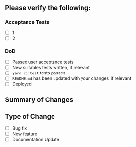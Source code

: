 ## Please verify the following:

### Acceptance Tests

- [ ] 1
- [ ] 2

### DoD

- [ ] Passed user acceptance tests
- [ ] New suitables tests written, if relevant
- [ ] `yarn ci:test` tests passes
- [ ] `README.md` has been updated with your changes, if relevant
- [ ] Deployed

## Summary of Changes

## Type of Change

- [ ] Bug fix
- [ ] New feature
- [ ] Documentation Update
